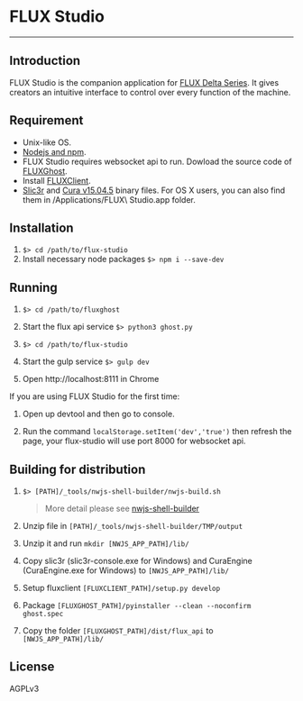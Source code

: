 # FLUX Studio
---

## Introduction

FLUX Studio is the companion application for [FLUX Delta Series](http://flux3dp.com). It gives creators an intuitive interface to control over every function of the machine.

## Requirement

* Unix-like OS.
* [Nodejs and npm](https://docs.npmjs.com/getting-started/installing-node).
* FLUX Studio requires websocket api to run. Dowload the source code of [FLUXGhost](https://github.com/flux3dp/fluxghost).
* Install [FLUXClient](https://github.com/flux3dp/fluxclient).
* [Slic3r](http://slic3r.org/) and [Cura v15.04.5](https://ultimaker.com/en/products/cura-software/list) binary files. For OS X users, you can also find them in /Applications/FLUX\ Studio.app folder.

## Installation

1. `$> cd /path/to/flux-studio`
2. Install necessary node packages `$> npm i --save-dev`

## Running


1. `$> cd /path/to/fluxghost`

1. Start the flux api service `$> python3 ghost.py`

1. `$> cd /path/to/flux-studio`

1. Start the gulp service `$> gulp dev`

1. Open http://localhost:8111 in Chrome

If you are using FLUX Studio for the first time:
1. Open up devtool and then go to console. 

1. Run the command `localStorage.setItem('dev','true')` then refresh the page, your flux-studio will use port 8000 for websocket api.

## Building for distribution

1. `$> [PATH]/_tools/nwjs-shell-builder/nwjs-build.sh`
    > More detail please see [nwjs-shell-builder](https://github.com/Gisto/nwjs-shell-builder)

1. Unzip file in `[PATH]/_tools/nwjs-shell-builder/TMP/output`

1. Unzip it and run `mkdir [NWJS_APP_PATH]/lib/`

1. Copy slic3r (slic3r-console.exe for Windows) and CuraEngine (CuraEngine.exe for Windows) to `[NWJS_APP_PATH]/lib/`

1. Setup fluxclient `[FLUXCLIENT_PATH]/setup.py develop`

1. Package `[FLUXGHOST_PATH]/pyinstaller --clean --noconfirm  ghost.spec`

1. Copy the folder `[FLUXGHOST_PATH]/dist/flux_api` to `[NWJS_APP_PATH]/lib/`

## License
AGPLv3
